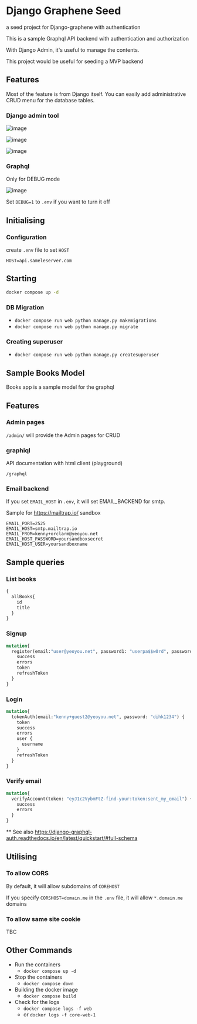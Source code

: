 # Django Graphene Seed

a seed project for Django-graphene with authentication

This is a sample Graphql API backend with authentication and authorization

With Django Admin, it's useful to manage the contents.

This project would be useful for seeding a MVP backend

## Features

Most of the feature is from Django itself. You can easily add administrative CRUD menu for the database tables.

### Django admin tool

![image](https://user-images.githubusercontent.com/5399854/185773322-0e6e33e9-bc39-4ebb-9b8b-961dde473d8b.png)

![image](https://user-images.githubusercontent.com/5399854/185773324-aa4b5e2c-8ab1-4c33-9060-55db76e497cd.png)

![image](https://user-images.githubusercontent.com/5399854/185773332-50fb196d-959c-4f65-bf0e-1584daa0b541.png)

### Graphql

Only for DEBUG mode

![image](https://user-images.githubusercontent.com/5399854/185773337-c38b9da5-dd6f-4e32-9233-7cf72eace3fb.png)

Set `DEBUG=1` to `.env` if you want to turn it off

## Initialising

### Configuration

create `.env` file to set `HOST`

```
HOST=api.sameleserver.com
```

## Starting

```sh
docker compose up -d
```

### DB Migration
  - `docker compose run web python manage.py makemigrations`
  - `docker compose run web python manage.py migrate`
  
### Creating superuser
  - `docker compose run web python manage.py createsuperuser`

## Sample Books Model

Books app is a sample model for the graphql

## Features

### Admin pages

`/admin/` will provide the Admin pages for CRUD

### graphiql

API documentation with html client (playground)

`/graphql`

### Email backend

If you set `EMAIL_HOST` in `.env`, it will set EMAIL_BACKEND for smtp.

Sample for https://mailtrap.io/ sandbox

```
EMAIL_PORT=2525
EMAIL_HOST=smtp.mailtrap.io
EMAIL_FROM=kenny+orclarm@yeoyou.net
EMAIL_HOST_PASSWORD=yoursandboxsecret
EMAIL_HOST_USER=yoursandboxname
```

## Sample queries

### List books

```graphql
{
  allBooks{
    id
    title
  }
}
```

### Signup

```graphql
mutation{
  register(email:"user@yeoyou.net", password1: "userpa$$w0rd", password2: "userpa$$w0rd", username: "user") {
    success
    errors
    token
    refreshToken
  }
}
```

### Login

```graphql
mutation{
  tokenAuth(email:"kenny+guest2@yeoyou.net", password: "dihk1234") {
    token
    success
    errors
    user {
      username
    }
    refreshToken
  }
}
```

### Verify email

```graphql
mutation{
  verifyAccount(token: "eyJ1c2VybmFtZ-find-your:token:sent_my_email") {
    success
    errors
  }
}
```

** See also https://django-graphql-auth.readthedocs.io/en/latest/quickstart/#full-schema

## Utilising

### To allow CORS

By default, it will allow subdomains of `COREHOST`

If you specify `CORSHOST=domain.me` in the `.env` file, it will allow `*.domain.me` domains

### To allow same site cookie

TBC

## Other Commands

- Run the containers
  - `docker compose up -d`
- Stop the containers
  - `docker compose down`
- Building the docker image
  - `docker compose build`
- Check for the logs
  - `docker compose logs -f web`
  - or `docker logs -f core-web-1`
